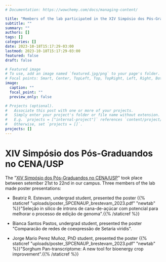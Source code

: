 ```yaml
---
# Documentation: https://wowchemy.com/docs/managing-content/

title: "Members of the lab participated in the XIV Simpósio dos Pós-Graduandos no CENA"
subtitle: ""
summary: ""
authors: []
tags: []
categories: []
date: 2023-10-18T15:17:29-03:00
lastmod: 2023-10-18T15:17:29-03:00
featured: false
draft: false

# Featured image
# To use, add an image named `featured.jpg/png` to your page's folder.
# Focal points: Smart, Center, TopLeft, Top, TopRight, Left, Right, BottomLeft, Bottom, BottomRight.
image:
  caption: ""
  focal_point: ""
  preview_only: false

# Projects (optional).
#   Associate this post with one or more of your projects.
#   Simply enter your project's folder or file name without extension.
#   E.g. `projects = ["internal-project"]` references `content/project/deep-learning/index.md`.
#   Otherwise, set `projects = []`.
projects: []
---
```


# XIV Simpósio dos Pós-Graduandos no CENA/USP

The "[XIV Simpósio dos Pós-Graduandos no CENA/USP](http://www.cena.usp.br/blog/?p=3054)" took place between setember 21st to 22nd in our campus. Three members of the lab made poster presentations:

- Beatriz R. Estevam, undergrad student, presented the poster {{% staticref "uploads/poster_SPCENAUP_brestevam_2023.pdf" "newtab" %}}"Seleção in silico de íntrons de cana-de-açúcar com potencial para melhorar o processo de edição de genoma".{{% /staticref %}}

- Bianca Santos Pastos, undergrad student, presented the poster "Comparacão de redes de coexpressão de Setaria viridis".

- Jorge Mario Perez Muñoz, PhD student, presented the poster {{% staticref "uploads/poster_SPCENAUP_brestevam_2023.pdf" "newtab" %}}"Sorghum Pan-transcriptome: A new tool for bioenergy crop improvement".{{% /staticref %}}
